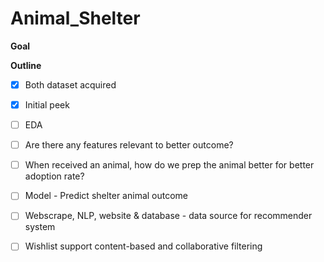 # Animal_Shelter

**Goal**

**Outline** 

- [x] Both dataset acquired
- [x] Initial peek

- [ ] EDA
- [ ] Are there any features relevant to better outcome? 
- [ ] When received an animal, how do we prep the animal better for better adoption rate?

- [ ] Model - Predict shelter animal outcome
- [ ] Webscrape, NLP, website & database - data source for recommender system 
- [ ] Wishlist support content-based and collaborative filtering
